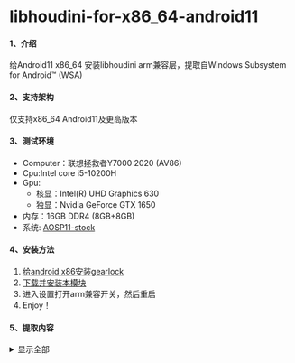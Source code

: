 # libhoudini-for-x86_64-android11

#### 1、介绍
给Android11 x86_64 安装libhoudini arm兼容层，提取自Windows Subsystem for Android™️ (WSA)

#### 2、支持架构
仅支持x86_64 Android11及更高版本

#### 3、测试环境

- Computer：联想拯救者Y7000 2020 (AV86)
- Cpu:Intel core i5-10200H
- Gpu:
  - 核显：Intel(R) UHD Graphics 630
  - 独显：Nvidia GeForce GTX 1650
- 内存：16GB DDR4 (8GB+8GB)
- 系统: [AOSP11-stock](https://sourceforge.net/projects/blissos-dev/files/Android-Generic/PC/aosp/stock/11/)

#### 4、安装方法
 
1.  [给android x86安装gearlock](https://wiki.supreme-gamers.com/gearlock/user-guide/installation-and-updating/)
2.  [下载并安装本模块](https://github.com/natsumerinchan/libhoudini-for-x86_64-android11/releases)
3.  进入设置打开arm兼容开关，然后重启
4.  Enjoy！

#### 5、提取内容
<details>
<summary>显示全部</summary>

1. Arm_32(armeabi,armeabi-v7a)
- /system/bin/houdini
- /system/bin/arm/linker
- /system/lib/libhoudini.so
- /system/lib/arm/*
- /system/lib/arm/nb/*
- /system/vendor/lib/libhoudini.so
- /system/vendor/etc/binfmt_misc/arm_exe
- /system/vendor/etc/binfmt_misc/arm_dyn
2. Arm_64(arm64-v8a)
- /system/bin/houdini64
- /system/bin/arm64/linker64
- /system/lib64/libhoudini.so
- /system/lib64/arm64/*
- /system/lib64/arm64/nb/*
- /system/vendor/lib64/libhoudini.so
- /system/vendor/etc/binfmt_misc/arm64_exe
- /system/vendor/etc/binfmt_misc/arm64_dyn

</details>
